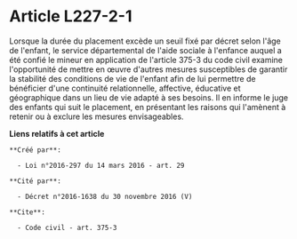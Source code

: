 # Article L227-2-1

Lorsque la durée du placement excède un seuil fixé par décret selon l'âge de l'enfant, le service départemental de l'aide
sociale à l'enfance auquel a été confié le mineur en application de l'article 375-3 du code civil examine l'opportunité de
mettre en œuvre d'autres mesures susceptibles de garantir la stabilité des conditions de vie de l'enfant afin de lui
permettre de bénéficier d'une continuité relationnelle, affective, éducative et géographique dans un lieu de vie adapté à ses
besoins. Il en informe le juge des enfants qui suit le placement, en présentant les raisons qui l'amènent à retenir ou à
exclure les mesures envisageables.

**Liens relatifs à cet article**

	**Créé par**:

	  - Loi n°2016-297 du 14 mars 2016 - art. 29

	**Cité par**:

	  - Décret n°2016-1638 du 30 novembre 2016 (V)

	**Cite**:

	  - Code civil - art. 375-3
